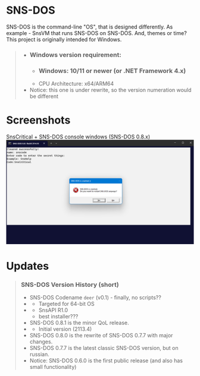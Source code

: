 # SNS-DOS
SNS-DOS is the command-line "OS", that is designed differently.
As example - SnsVM that runs SNS-DOS on SNS-DOS. And, themes or time?
This project is originally intended for Windows.
> * ### Windows version requirement:
>   * ### Windows: 10/11 or newer (or .NET Framework 4.x)
>   * CPU Architecture: x64/ARM64
> * Notice: this one is under rewrite, so the version numeration would be different
# Screenshots
SnsCritical + SNS-DOS console windows (SNS-DOS 0.8.x)
![](https://raw.githubusercontent.com/ArtemMine37/SNS-DOS/main/SnsCritical.png)
# Updates
> ### SNS-DOS Version History (short)
> * SNS-DOS Codename `deer` (v0.1) - finally, no scripts??
> * * Targeted for 64-bit OS
> * * SnsAPI R1.0
>   * best installer???
> * SNS-DOS 0.8.1 is the minor QoL release.
> * * Initial version (2113.4)
> * SNS-DOS 0.8.0 is the rewrite of SNS-DOS 0.7.7 with major changes.
> * SNS-DOS 0.7.7 is the latest classic SNS-DOS version, but on russian.
> * Notice: SNS-DOS 0.6.0 is the first public release (and also has small functionality)
